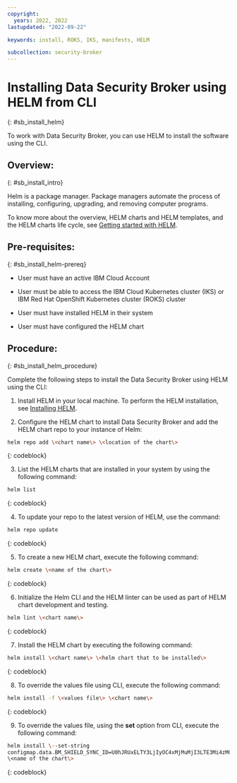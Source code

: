 ```yaml
---
copyright:
  years: 2022, 2022
lastupdated: "2022-09-22"

keywords: install, ROKS, IKS, manifests, HELM

subcollection: security-broker
---
```


# Installing Data Security Broker using HELM from CLI
{: #sb_install_helm}

To work with Data Security Broker, you can use HELM to install the
software using the CLI.

## Overview:
{: #sb_install_intro}

Helm is a package manager. Package managers automate the process of
installing, configuring, upgrading, and removing computer programs.

To know more about the overview, HELM charts and HELM templates, and the
HELM charts life cycle, see [Getting started with
HELM](https://helm.sh/docs/).

## Pre-requisites:
{: #sb_install_helm-prereq}

-   User must have an active IBM Cloud Account

-   User must be able to access the IBM Cloud Kubernetes cluster (IKS)
    or IBM Red Hat OpenShift Kubernetes cluster (ROKS) cluster

-   User must have installed HELM in their system

-   User must have configured the HELM chart

## Procedure:
{: #sb_install_helm_procedure}

Complete the following steps to install the Data Security Broker using
HELM using the CLI:

1.  Install HELM in your local machine. To perform the HELM
    installation, see [Installing
    HELM](https://www.ibm.com/cloud/architecture/content/course/helm-fundamentals/helm-install).

2.  Configure the HELM chart to install Data Security Broker and add the
    HELM chart repo to your instance of Helm:

```sh
helm repo add \<chart name\> \<location of the chart\>
```
{: codeblock}

3.  List the HELM charts that are installed in your system by using the
    following command:

```sh
helm list
```
{: codeblock}

4.  To update your repo to the latest version of HELM, use the command:

```sh
helm repo update 
```
{: codeblock}

5.  To create a new HELM chart, execute the following command:

```sh
helm create \<name of the chart\>
```
{: codeblock}

6.  Initialize the Helm CLI and the HELM linter can be used as part of
    HELM chart development and testing.

```sh
helm lint \<chart name\>
```
{: codeblock}

7.  Install the HELM chart by executing the following command:

```sh
helm install \<chart name\> \<helm chart that to be installed\>
```
{: codeblock}

8.  To override the values file using CLI, execute the following
    command:

```sh
helm install -f \<values file\> \<chart name\>
```
{: codeblock}

9.  To override the values file, using the **set** option from CLI,
    execute the following command:

```sh
helm install \--set-string
configmap.data.BM_SHIELD_SYNC_ID=U0hJRUxELTY3LjIyOC4xMjMuMjI3LTE3Mi4zMC4yMzguOS00NDMtaWJtLTYyYjFkY2M5ZjFlZTIwMzk1MDUzMjc2Yy04NDQ0
\<name of the chart\>
```
{: codeblock}

